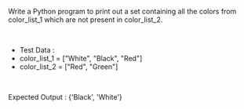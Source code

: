 Write a Python program to print out a set containing all the colors from color_list_1 which are not present in color_list_2. 

<br>

- Test Data :
- color_list_1 = ["White", "Black", "Red"]
- color_list_2 = ["Red", "Green"]

<br>

Expected Output :
{'Black', 'White'}
